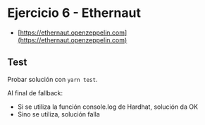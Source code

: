# Ejercicio 6 - Ethernaut

- [https://ethernaut.openzeppelin.com](https://ethernaut.openzeppelin.com)

## Test

Probar solución con `yarn test`.

Al final de fallback:
- Si se utiliza la función console.log de Hardhat, solución da OK
- Sino se utiliza, solución falla